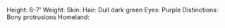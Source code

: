 Height: 6-7'
Weight:
Skin: 
Hair: Dull dark green
Eyes: Purple
Distinctions: Bony protrusions
Homeland: